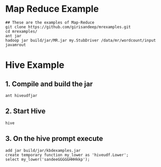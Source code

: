 # Map Reduce Example
~~~~
## These are the examples of Map-Reduce
git clone https://github.com/girisandeep/mrexamples.git
cd mrexamples/
ant jar
hadoop jar build/jar/MR.jar my.StubDriver /data/mr/wordcount/input javamrout
~~~~

# Hive Example

## 1. Compile and build the jar
`ant hiveudfjar`

## 2. Start Hive
`hive`

## 3. On the hive prompt execute
~~~~
add jar build/jar/kbdexamples.jar
create temporary function my_lower as 'hiveudf.Lower';
select my_lower('sandeeGGGGGHHHkkp');
~~~~
